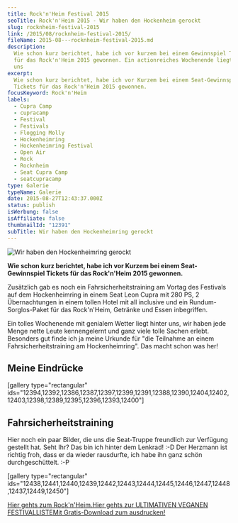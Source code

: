 ```yaml
---
title: Rock'n'Heim Festival 2015
seoTitle: Rock'n'Heim 2015 - Wir haben den Hockenheim gerockt
slug: rocknheim-festival-2015
link: /2015/08/rocknheim-festival-2015/
fileName: 2015-08---rocknheim-festival-2015.md
description:
  Wie schon kurz berichtet, habe ich vor kurzem bei einem Gewinnspiel Tickets
  für das Rock'n'Heim 2015 gewonnen. Ein actionreiches Wochenende liegt hinter
  uns
excerpt:
  Wie schon kurz berichtet, habe ich vor Kurzem bei einem Seat-Gewinnspiel
  Tickets für das Rock'n'Heim 2015 gewonnen.
focusKeyword: Rock'n'Heim
labels:
  - Cupra Camp
  - cupracamp
  - Festival
  - Festivals
  - Flogging Molly
  - Hockenheimring
  - Hockenheimring Festival
  - Open Air
  - Rock
  - Rocknheim
  - Seat Cupra Camp
  - seatcupracamp
type: Galerie
typeName: Galerie
date: 2015-08-27T12:43:37.000Z
status: publish
isWerbung: false
isAffiliate: false
thumbnailId: "12391"
subTitle: Wir haben den Hockenheimring gerockt
---
```


![Wir haben den Hockenheimring gerockt](http://cardamonchai.com/wp-content/uploads/2015/08/20922701385_03b978826e_z.jpg "Wir haben den Hockenheimring gerockt")

<strong>Wie schon kurz berichtet, habe ich vor Kurzem bei einem Seat-Gewinnspiel
Tickets für das Rock'n'Heim 2015 gewonnen. </strong>

Zusätzlich gab es noch ein Fahrsicherheitstraining am Vortag des Festivals auf
dem Hockenheimring in einem Seat Leon Cupra mit 280 PS, 2 Übernachtungen in
einem tollen Hotel mit all inclusive und ein Rundum-Sorglos-Paket für das
Rock'n'Heim, Getränke und Essen inbegriffen.

Ein tolles Wochenende mit genialem Wetter liegt hinter uns, wir haben jede Menge
nette Leute kennengelernt und ganz viele tolle Sachen erlebt. Besonders gut
finde ich ja meine Urkunde für "die Teilnahme an einem Fahrsicherheitstraining
am Hockenheimring". Das macht schon was her!

## Meine Eindrücke

[gallery type="rectangular"
ids="12394,12392,12386,12387,12397,12399,12391,12388,12390,12404,12402,12403,12398,12389,12395,12396,12393,12400"]

## Fahrsicherheitstraining

Hier noch ein paar Bilder, die uns die Seat-Truppe freundlich zur Verfügung
gestellt hat. Seht Ihr? Das bin ich hinter dem Lenkrad! :-D Der Herzmann ist
richtig froh, dass er da wieder rausdurfte, ich habe ihn ganz schön
durchgeschüttelt. :-P

[gallery type="rectangular"
ids="12438,12441,12440,12439,12442,12443,12444,12445,12446,12447,12448,12437,12449,12450"]

<a href="https://www.rock-n-heim.com/" target="_blank" rel="noopener">Hier gehts
zum
Rock'n'Heim.</a><a class="banner banner-green" href="/2015/03/die-ultimative-vegane-festivalliste"><span class="head">Hier
gehts zur ULTIMATIVEN VEGANEN FESTIVALLISTE</span><span class="text">Mit
Gratis-Download zum ausdrucken!</span></a>
